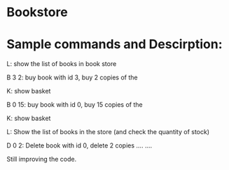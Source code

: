 # Bookstore

Sample commands and Descirption:
=====================
L:   show the list of books in book store

B 3 2:   buy book with id 3, buy 2 copies of the 

K:   show basket

B 0 15:    buy book with id 0, buy 15 copies of the 

K:   show basket

L:   Show the list of books in the store (and check the quantity of stock)

D 0 2:   Delete book with id 0, delete 2 copies
....
....

Still improving the code.
